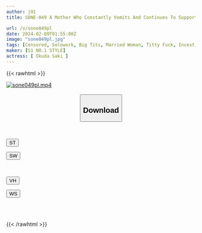 ```yaml
---
author: j91
title: SONE-049 A Mother Who Constantly Vomits And Continues To Support The Sexual Desires Of Adolescents Who Are Running Out Of Control. Okuda Saki

url: /v/sone049pl
date: 2024-02-09T01:55:00Z
image: "sone049pl.jpg"
tags: [Censored, Solowork, Big Tits, Married Woman, Titty Fuck, Incest, Mother	]
maker: [S1 NO.1 STYLE]
actress: [ Okuda Saki ]
---
```



{{< rawhtml >}}

<div class="video" data-videoid="Ba2pWDQqq9cybxK">
    <a href="javascript:;">
        <img src="/v/sone049pl/sone049pl.jpg" width="WIDTH" height="HEIGHT" alt="sone049pl.mp4" loading="lazy">
    </a>
</div>

<script type="text/javascript" src="https://j91.asia/asset/on-demand-st.js"></script>

<br>
  <link rel="stylesheet" href="https://j91.asia/asset/bs5.css">
  
  <center>
  <button class="btn btn-primary" type="button" data-bs-toggle="collapse" data-bs-target=".multi-collapse" aria-expanded="false" aria-controls="multiCollapseExample1 multiCollapseExample2"><h2>Download</h2></button></center>
</p>
<div class="row">
  <div class="col">
    <div class="collapse multi-collapse" id="multiCollapseExample1">
      <div class="card card-body">
	      	      <br>
<div class="buttons">  
<p><a href="https://streamtape.to/v/Ba2pWDQqq9cybxK" target="_blank"><button class="btn-hover color-3"><i class="fa fa-download"></i> ST</button></a></p>
<p><a href="https://flaswish.com/e7rzgdiz4d77" target="_blank"><button class="btn-hover color-2"><i class="fa fa-download"></i> SW</button></a></p></div>
    </div>
  </div>
</div>
  <div class="col">
    <div class="collapse multi-collapse" id="multiCollapseExample2">
      <div class="card card-body">
	      <br>
<div class="buttons">
<p><a href="javascript:;" target="_blank"><button class="btn-hover color-9"><i class="fa fa-download"></i> VH</button></a></p>
<p><a href="javascript:;" target="_blank"><button class="btn-hover color-8"><i class="fa fa-download"></i> WS</button></a></p></div>
<br><br>
      </div>
    </div>
  </div>
</div>

{{< /rawhtml >}}